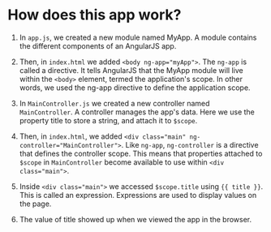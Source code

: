 # How does this app work?

1. In ```app.js```, we created a new module named MyApp. A module contains the different components of an AngularJS app.

2. Then, in ```index.html``` we added ```<body ng-app="myApp">```. The ```ng-app``` is called a directive. It tells AngularJS that the MyApp module will live within the ```<body>``` element, termed the application's scope. In other words, we used the ng-app directive to define the application scope.

3. In ```MainController.js``` we created a new controller named ```MainController```. A controller manages the app's data. Here we use the property title to store a string, and attach it to ```$scope```.

4. Then, in ```index.html```, we added ```<div class="main" ng-controller="MainController">```. Like ```ng-app```, ```ng-controller``` is a directive that defines the controller scope. This means that properties attached to ```$scope``` in ```MainController``` become available to use within ```<div class="main">```.

5. Inside ```<div class="main">``` we accessed ```$scope.title``` using ```{{ title }}```. This is called an expression. Expressions are used to display values on the page.

6. The value of title showed up when we viewed the app in the browser.
